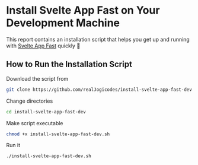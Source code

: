 # Install Svelte App Fast on Your Development Machine

This report contains an installation script that helps you get up and running with [Svelte App Fast](https://svelteappfast.com) quickly 🚀

## How to Run the Installation Script

Download the script from

```bash
git clone https://github.com/realJogicodes/install-svelte-app-fast-dev
```

Change directories

```bash
cd install-svelte-app-fast-dev
```

Make script executable

```bash
chmod +x install-svelte-app-fast-dev.sh
```

Run it

```bash
./install-svelte-app-fast-dev.sh
```
